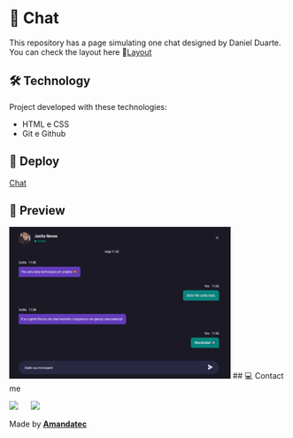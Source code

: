 #  📢 Chat

 This repository has a page simulating one chat designed by Daniel Duarte.<br>
 You can check the layout here 🔗[Layout](https://www.figma.com/community/file/1200070743637495660)

## 🛠️ Technology

Project developed with these technologies:

- HTML e CSS
- Git e Github

## 🚀 Deploy

[Chat](https://)

## 🔎 Preview

<img width="400px" src=".github/preview.png"/>
##   💻 Contact me

 <a href="https://www.linkedin.com/in/amanda-oliveira-20/" target="_blank"><img src="https://img.shields.io/badge/-LinkedIn-%230077B5?style=for-the-badge&logo=linkedin&logoColor=white" style="margin-right: 2vw" target="_blank"></a>
  <a href="http://discordapp.com/users/Amandatec#4699" target="_blank"><img src="https://img.shields.io/badge/Discord-7289DA?style=for-the-badge&logo=discord&logoColor=white" target="_blank"></a>

 Made by [**Amandatec**](https://www.linkedin.com/in/amanda-oliveira-20/">)


